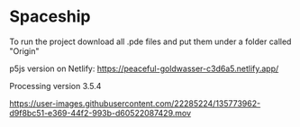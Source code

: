 # Spaceship

To run the project download all .pde files and put them under a folder called "Origin"

p5js version on Netlify: https://peaceful-goldwasser-c3d6a5.netlify.app/

Processing version 3.5.4

https://user-images.githubusercontent.com/22285224/135773962-d9f8bc51-e369-44f2-993b-d60522087429.mov
